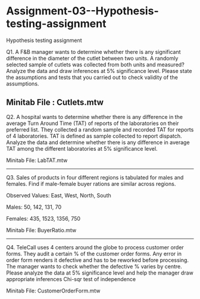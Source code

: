 # Assignment-03--Hypothesis-testing-assignment
Hypothesis testing assignment

Q1. A F&B manager wants to determine whether there is any significant difference in the diameter of the cutlet between two units. A randomly selected sample of cutlets was collected from both units and measured? Analyze the data and draw inferences at 5% significance level. Please state the assumptions and tests that you carried out to check validity of the assumptions.

Minitab File : Cutlets.mtw
-------------------------------------------------------------------------------------------------------

Q2. A hospital wants to determine whether there is any difference in the average Turn Around Time (TAT) of reports of the laboratories on their preferred list. They collected a random sample and recorded TAT for reports of 4 laboratories. TAT is defined as sample collected to report dispatch.
Analyze the data and determine whether there is any difference in average TAT among the different laboratories at 5% significance level.
    
Minitab File: LabTAT.mtw

---------------------------------------------------------------------------------------------------------

Q3. Sales of products in four different regions is tabulated for males and females. Find if male-female buyer rations are similar across regions.

Observed Values:	East,	West,	North,	South

Males:	            50, 	142,	 131,     70

Females:            435,	1523,   1356,    750

Minitab File: BuyerRatio.mtw

---------------------------------------------------------------------------------------------------------

Q4. TeleCall uses 4 centers around the globe to process customer order forms. They audit a certain %  of the customer order forms. Any error in order form renders it defective and has to be reworked before processing.  The manager wants to check whether the defective %  varies by centre. Please analyze the data at 5% significance level and help the manager draw appropriate inferences
Chi-sqr test of independence

Minitab File: CustomerOrderForm.mtw


  
 




